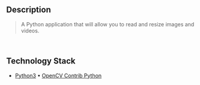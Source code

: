 ## Description
> A Python application that will allow you to read and resize images and videos.

<br />

## Technology Stack
- [Python3](https://docs.python.org/3.10/) • [OpenCV Contrib Python](https://pypi.org/project/opencv-contrib-python/)
